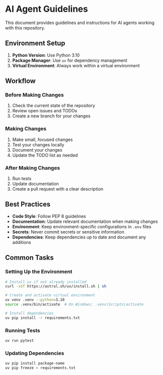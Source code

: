 # AI Agent Guidelines

This document provides guidelines and instructions for AI agents working with this repository.

## Environment Setup

1. **Python Version**: Use Python 3.10
2. **Package Manager**: Use `uv` for dependency management
3. **Virtual Environment**: Always work within a virtual environment

## Workflow

### Before Making Changes
1. Check the current state of the repository
2. Review open issues and TODOs
3. Create a new branch for your changes

### Making Changes
1. Make small, focused changes
2. Test your changes locally
3. Document your changes
4. Update the TODO list as needed

### After Making Changes
1. Run tests
2. Update documentation
3. Create a pull request with a clear description

## Best Practices

- **Code Style**: Follow PEP 8 guidelines
- **Documentation**: Update relevant documentation when making changes
- **Environment**: Keep environment-specific configurations in `.env` files
- **Secrets**: Never commit secrets or sensitive information
- **Dependencies**: Keep dependencies up to date and document any additions

## Common Tasks

### Setting Up the Environment
```bash
# Install uv if not already installed
curl -sSf https://astral.sh/uv/install.sh | sh

# Create and activate virtual environment
uv venv .venv --python=3.10
source .venv/bin/activate  # On Windows: .venv\Scripts\activate

# Install dependencies
uv pip install -r requirements.txt
```

### Running Tests
```bash
uv run pytest
```

### Updating Dependencies
```bash
uv pip install package-name
uv pip freeze > requirements.txt
```
